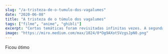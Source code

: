 ```yaml
---
slug: "/a-tristeza-de-o-tumulo-dos-vagalumes"
date: "2020-06-08"
title: "A tristeza de o túmulo dos vagalumes"
tags: ["filme", "anime", "ghibli"]
excerpt: "Certas temáticas foram revisitadas infinitas vezes. A segunda Guerra Mundial gerou inúmeros filmes e gera até hoje, muito mais do que a primeira. Não é comum, no entanto, animações tocaram no assunto de maneira explicita, já que é comum estas tratarem assuntos delicados de forma metafórica. Onde o filme pode ser assistido"
image: "https://miro.medium.com/max/1024/0*Og9AXotSVzgsJpN0.png"
---
```


Ficou ótimo

